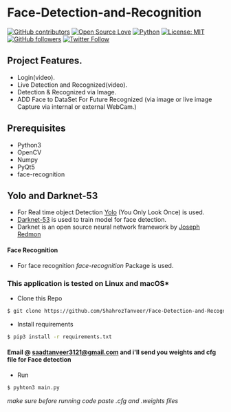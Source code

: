 # Face-Detection-and-Recognition



[![GitHub contributors](https://img.shields.io/badge/contributions-welcome-brightgreen.svg?style=flat)](https://github.com/ShahrozTanveer/Face-Detection-and-Recognition/pulls)
[![Open Source Love](https://badges.frapsoft.com/os/v1/open-source.png?v=103)](https://github.com/ellerbrock/open-source-badges/)
[![Python](https://img.shields.io/badge/Made%20with-Python-1f425f.svg)](https://www.python.org/)
[![License: MIT](https://img.shields.io/badge/License-MIT-yellow.svg)](https://github.com/ShahrozTanveer/Face-Detection-and-Recognition/blob/master/LICENSE)
[![GitHub followers](https://img.shields.io/github/followers/ShahrozTanveer.svg?style=social&label=Follow)](https://github.com/ShahrozTanveer)
[![Twitter Follow](https://img.shields.io/twitter/follow/saadtanveer3121.svg?style=social)](https://twitter.com/saadtanveer3121)

## Project Features.
* Login(video).
* Live Detection and Recognized(video).
* Detection & Recognized via Image.
* ADD Face to DataSet For Future Recognized (via image or live image Capture via internal or external WebCam.)

## Prerequisites
* Python3
* OpenCV
* Numpy
* PyQt5
* face-recognition

## Yolo and Darknet-53
* For Real time object Detection [Yolo](https://pjreddie.com/darknet/yolo/) (You Only Look Once) is used.
* [Darknet-53](https://pjreddie.com/darknet/) is used to train model for face detection.
* Darknet is an open source neural network framework by [Joseph Redmon](https://github.com/pjreddie)

#### Face Recognition
* For face recognition *face-recognition* Package is used.

### This application is tested on  Linux and macOS*

* Clone this Repo
```bash
$ git clone https://github.com/ShahrozTanveer/Face-Detection-and-Recognition.git
```
* Install requirements
```bash
$ pip3 install -r requirements.txt
```

#### Email @ saadtanveer3121@gmail.com and i'll send you weights and cfg file for Face detection
* Run
```bash
$ pyhton3 main.py
```
*make sure before running code paste .cfg and .weights files*





